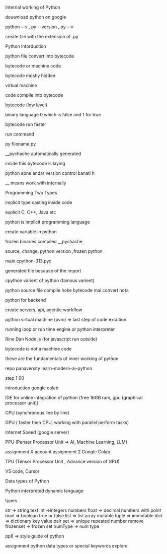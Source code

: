 Internal working of Python

douwnload python on google

python --v , py --version , py --v

create file with the extension of .py

Python Intorduction

python file convert into bytecode 

bytecode or machine code

bytecode mostly hidden

virtual machine

code compile into bytecode

bytecode (low level)

binary language 0 which is false and 1 for true

bytecode run faster

run command

py filename.py



__pychache automatically generated

inside this bytecode is laying

python apne andar version control banati h

__ means work with internally



Programming Two Types

implicit type casting inside code

explicit C, C++, Java etc

python is implicit programming language


create variable in python

frozen binaries compiled __pychache

source, change, python version ,frozen python

main.cpython-313.pyc

generated file because of the import

cpython varient of python (famous varient)



python source file compile hoke bytecode mai convert hota 

python for backend

create servers, api, agentic workflow

python virtual machine (pvm) => last step of code excution

running loop or run time engine or python interpreter

Rine Dan Node js (for javascript run outside)

bytecode is not a machine code

these are the fundamentals of inner working of python

repo panaversity learn-modern-ai-python

step 1 00



introduction google colab

IDE for online integration of python (free 16GB ram, gpu (graphical processor unit))

CPU (synchronous line by line)

GPU ( faster then CPU, working with parallel perform tasks)

Internet Speed (google server)

PPU (Penser Processor Unit => AI, Machine Learning, LLM)


assignment X account
assignment 2 Google Colab

TPU (Tensor Processor Unit , Advance version of GPU)

VS code, Cursor



Data types of Python

Python interpreted dynamic language

types

str     => string text
int     =>integers numbers
float   => decimal numbers with point
bool    => boolean true or false
list    => list array mutable
tuple   => immutable
dict    => dictionary key value pair
set     => unique repeated number remove 
frozenset => frozen set
numType => num type


pp8 => style guide of python

assignment python data types or special keywords explore
